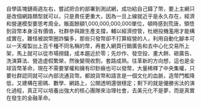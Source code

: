 

自學區塊鏈兩週左右，嘗試把合約部署到測試網，成功給自己鑄了幣，要上主網只是改個網路類型就可以，只是責任更重大，因為一旦上線就近乎是永久存在，經濟和營運模型要思考周全。賬面餘額1,000,000,000,000單位，頓時感到荒唐，領悟到貨幣本身沒有價值，社群參與跟生產支撐，輔以經濟控管，杜絕投機濫用才能構成實在。難怪被說幣圈詐騙多，那些只發幣卻不打算經營的人，利用自動化腳本可以一天複製出上百千種不同名稱的幣，再套入網頁行銷廣告和去中心化交易所上架，馬上就可以從市場撈錢，成本趨近於零；先炒作、發空投、畫大餅、砸廣告、洗演算法、營造虛假繁榮，然後變現收割，套路成熟。往革新的方向想，這也是全球貨幣革命，現在不需要掌權和擁有印鈔廠也可以發幣，大量稀釋了中央集權，只要社群認同就可以內部流通貨幣。都說貨幣和語言是一個文化的血脈，造幣門檻降低，又建構在密碼、數學、網路上，公開透明還很穩定；剩下的就是優勝劣汰的演化過程，真正可以培養出強大的核心團隊來治理社會，去美元化不是夢，而是真實在發生的金融革命。
